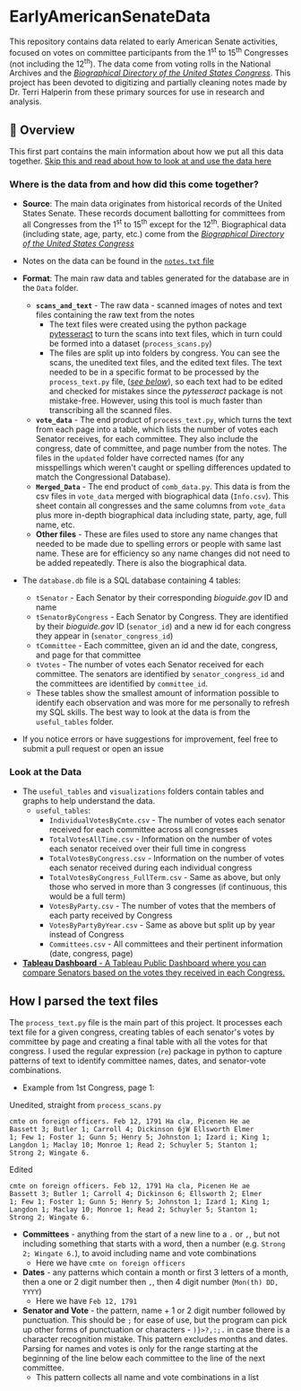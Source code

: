 # EarlyAmericanSenateData
This repository contains data related to early American Senate activities, focused on votes on committee participants from the  1<sup>st</sup> to 15<sup>th</sup> Congresses (not including the 12<sup>th</sup>). The data come from voting rolls in the National Archives and the [*Biographical Directory of the United States Congress*](https://bioguide.congress.gov/). This project has been devoted to digitizing and partially cleaning notes made by Dr. Terri Halperin from these primary sources for use in research and analysis.

## 📜 Overview

This first part contains the main information about how we put all this data together. [Skip this and read about how to look at and use the data here](#look-at-the-data)
    
### Where is the data from and how did this come together?
- **Source**: The main data originates from historical records of the United States Senate. These records document ballotting for committees from all Congresses from the 1<sup>st</sup> to 15<sup>th</sup> except for the 12<sup>th</sup>. Biographical data (including state, age, party, etc.) come from the [*Biographical Directory of the United States Congress*](https://bioguide.congress.gov/)
- Notes on the data can be found in the [`notes.txt` file](https://github.com/ewolman/EarlyAmericanSenateData/blob/main/notes.txt)

- **Format**: The main raw data and tables generated for the database are in the `Data` folder. 
    - **`scans_and_text`** - The raw data - scanned images of notes and text files containing the raw text from the notes
         - The text files were created using the python package [pytesseract](https://pypi.org/project/pytesseract/) to turn the scans into text files, which in turn could be formed into a dataset (`process_scans.py`)
         - The files are split up into folders by congress. You can see the scans, the unedited text files, and the edited text files. The text needed to be in a specific format to be processed by the `process_text.py` file, ([*see below*](#how-i-parsed-the-text-files)), so each text had to be edited and checked for mistakes since the *pytesseract* package is not mistake-free. However, using this tool is much faster than transcribing all the scanned files.
    - **`vote_data`** - The end product of `process_text.py`, which turns the text from each page into a table, which lists the number of votes each Senator receives, for each committee. They also include the congress, date of committee, and page number from the notes. The files in the `updated` folder have corrected names (for any misspellings which weren't caught or spelling differences updated to match the Congressional Database).
    - **`Merged_Data`** - The end product of `comb_data.py`. This data is from the csv files in `vote_data` merged with biographical data (`Info.csv`). This sheet contain all congresses and the same columns from `vote_data` plus more in-depth biographical data including state, party, age, full name, etc.
    - **Other files** - These are files used to store any name changes that needed to be made due to spelling errors or people with same last name. These are for efficiency so any name changes did not need to be added repeatedly. There is also the biographical data.

- The `database.db` file is a SQL database containing 4 tables:
  - `tSenator` - Each Senator by their corresponding *bioguide.gov* ID and name
  - `tSenatorByCongress` - Each Senator by Congress. They are identified by their *bioguide.gov* ID (`senator_id`) and a new id for each congress they appear in (`senator_congress_id`)
  - `tCommittee` - Each committee, given an id and the date, congress, and page for that committee
  - `tVotes` - The number of votes each Senator received for each committee. The senators are identified by `senator_congress_id` and the committees are identified by `committee_id`.
  - These tables show the smallest amount of information possible to identify each observation and was more for me personally to refresh my SQL skills. The best way to look at the data is from the `useful_tables` folder.
- If you notice errors or have suggestions for improvement, feel free to submit a pull request or open an issue

### Look at the Data
- The `useful_tables` and `visualizations` folders contain tables and graphs to help understand the data.
   - `useful_tables`:
     -  `IndividualVotesByCmte.csv` - The number of votes each senator received for each committee across all congresses
     -  `TotalVotesAllTime.csv` - Information on the number of votes each senator received over their full time in congress
     -  `TotalVotesByCongress.csv` - Information on the number of votes each senator received during each individual congress
     -  `TotalVotesByCongress_FullTerm.csv` - Same as above, but only those who served in more than 3 congresses (if continuous, this would be a full term)
     -  `VotesByParty.csv` - The number of votes that the members of each party received by Congress
     -  `VotesByPartyByYear.csv` - Same as above but split up by year instead of Congress
     -  `Committees.csv` - All committees and their pertinent information (date, congress, page)
- [**Tableau Dashboard** - A Tableau Public Dashboard where you can compare Senators based on the votes they received in each Congress.](https://public.tableau.com/app/profile/elias.wolman/viz/SenatorDashboard/Dashboard1?publish=yes)
## How I parsed the text files

The `process_text.py` file is the main part of this project. It processes each text file for a given congress, creating tables of each senator's votes by committee by page and creating a final table with all the votes for that congress. I used the regular expression (`re`) package in python to capture patterns of text to identify committee names, dates, and senator-vote combinations.
- Example from 1st Congress, page 1:
  
Unedited, straight from `process_scans.py`
```
cmte on foreign officers. Feb 12, 1791 Ha cla, Picenen He ae
Bassett 3; Butler 1; Carroll 4; Dickinson 6jW Ellsworth Elmer
1; Few 1; Foster 1; Gunn 5; Henry 5; Johnston 1; Izard i; King 1;
Langdon 1; Maclay 10; Monroe 1; Read 2; Schuyler 5; Stanton 1;
Strong 2; Wingate 6.
```
Edited
```
cmte on foreign officers. Feb 12, 1791 Ha cla, Picenen He ae
Bassett 3; Butler 1; Carroll 4; Dickinson 6; Ellsworth 2; Elmer
1; Few 1; Foster 1; Gunn 5; Henry 5; Johnston 1; Izard 1; King 1;
Langdon 1; Maclay 10; Monroe 1; Read 2; Schuyler 5; Stanton 1;
Strong 2; Wingate 6.
```
  - **Committees** - anything from the start of a new line to a `.` or `,`, but not including something that starts with a word, then a number (e.g. `Strong 2; Wingate 6.`), to avoid including name and vote combinations
    - Here we have `cmte on foreign officers`
  - **Dates** - any patterns which contain a month or first 3 letters of a month, then a one or 2 digit number then `,`, then 4 digit number (`Mon(th) DD, YYYY`)
    - Here we have `Feb 12, 1791`
  - **Senator and Vote** - the pattern, name + 1 or 2 digit number followed by punctuation. This should be `;` for ease of use, but the program can pick up other forms of punctuation or characters - `)}>?,:;.` in case there is a character recognition mistake. This pattern excludes months and dates. Parsing for names and votes is only for the range starting at the beginning of the line below each committee to the line of the next committee.
    - This pattern collects all name and vote combinations in a list 

